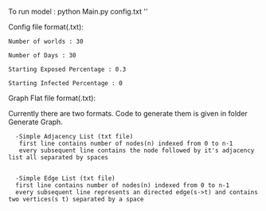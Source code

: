 
To run model : python Main.py config.txt '<graph flat file>'



Config file format(.txt):

    Number of worlds : 30
  
    Number of Days : 30
  
    Starting Exposed Percentage : 0.3
  
    Starting Infected Percentage : 0



Graph Flat file format(.txt):

 Currently there are two formats. Code to generate them is given in folder Generate Graph.
 
      -Simple Adjacency List (txt file)
       first line contains number of nodes(n) indexed from 0 to n-1
       every subsequent line contains the node followed by it's adjacency list all separated by spaces
      
      
      -Simple Edge List (txt file)
      first line contains number of nodes(n) indexed from 0 to n-1
      every subsequent line represents an directed edge(s->t) and contains two vertices(s t) separated by a space
